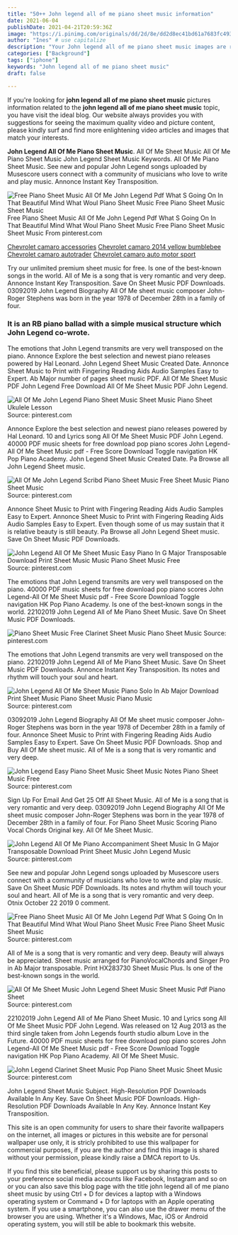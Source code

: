 ```yaml
---
title: "50++ John legend all of me piano sheet music information"
date: 2021-06-04
publishDate: 2021-04-21T20:59:36Z
image: "https://i.pinimg.com/originals/dd/2d/8e/dd2d8ec41bd61a7683fc4938115eba02.png"
author: "Ines" # use capitalize
description: "Your John legend all of me piano sheet music images are ready. John legend all of me piano sheet music are a topic that is being searched for and liked by netizens today. You can Find and Download the John legend all of me piano sheet music files here. Find and Download all royalty-free vectors."
categories: ["Background"]
tags: ["iphone"]
keywords: "John legend all of me piano sheet music"
draft: false

---
```


If you're looking for **john legend all of me piano sheet music** pictures information related to the **john legend all of me piano sheet music** topic, you have visit the ideal  blog.  Our website always  provides you with  suggestions  for seeing  the maximum  quality video and picture  content, please kindly surf and find more enlightening video articles and images  that match your interests.

**John Legend All Of Me Piano Sheet Music**. All Of Me Sheet Music All Of Me Piano Sheet Music John Legend Sheet Music Keywords. All Of Me Piano Sheet Music. See new and popular John Legend songs uploaded by Musescore users connect with a community of musicians who love to write and play music. Annonce Instant Key Transposition.

![Free Piano Sheet Music All Of Me John Legend Pdf What S Going On In That Beautiful Mind What Woul Piano Sheet Music Free Piano Sheet Music Sheet Music](https://i.pinimg.com/originals/f8/60/30/f860303cbe33e44e4d9f94856d6957f5.png "Free Piano Sheet Music All Of Me John Legend Pdf What S Going On In That Beautiful Mind What Woul Piano Sheet Music Free Piano Sheet Music Sheet Music")
Free Piano Sheet Music All Of Me John Legend Pdf What S Going On In That Beautiful Mind What Woul Piano Sheet Music Free Piano Sheet Music Sheet Music From pinterest.com

[Chevrolet camaro accessories](/chevrolet-camaro-accessories/)
[Chevrolet camaro 2014 yellow bumblebee](/chevrolet-camaro-2014-yellow-bumblebee/)
[Chevrolet camaro autotrader](/chevrolet-camaro-autotrader/)
[Chevrolet camaro auto motor sport](/chevrolet-camaro-auto-motor-sport/)

Try our unlimited premium sheet music for free. Is one of the best-known songs in the world. All of Me is a song that is very romantic and very deep. Annonce Instant Key Transposition. Save On Sheet Music PDF Downloads. 03092019 John Legend Biography All Of Me sheet music composer John-Roger Stephens was born in the year 1978 of December 28th in a family of four.

### It is an RB piano ballad with a simple musical structure which John Legend co-wrote.

The emotions that John Legend transmits are very well transposed on the piano. Annonce Explore the best selection and newest piano releases powered by Hal Leonard. John Legend Sheet Music Created Date. Annonce Sheet Music to Print with Fingering Reading Aids Audio Samples Easy to Expert. Ab Major number of pages sheet music PDF. All Of Me Sheet Music PDF John Legend Free Download All Of Me Sheet Music PDF John Legend.


![All Of Me John Legend Piano Sheet Music Sheet Music Piano Sheet Ukulele Lesson](https://i.pinimg.com/originals/15/52/7d/15527ddd3de61e30602ace2c824d7a18.png "All Of Me John Legend Piano Sheet Music Sheet Music Piano Sheet Ukulele Lesson")
Source: pinterest.com

Annonce Explore the best selection and newest piano releases powered by Hal Leonard. 10 and Lyrics song All Of Me Sheet Music PDF John Legend. 40000 PDF music sheets for free download pop piano scores John Legend-All Of Me Sheet Music pdf - Free Score Download Toggle navigation HK Pop Piano Academy. John Legend Sheet Music Created Date. Pa Browse all John Legend Sheet music.

![All Of Me John Legend Scribd Piano Sheet Music Free Sheet Music Piano Sheet Music](https://i.pinimg.com/originals/bb/b4/a5/bbb4a5a2586eba0814700322286d0f74.jpg "All Of Me John Legend Scribd Piano Sheet Music Free Sheet Music Piano Sheet Music")
Source: pinterest.com

Annonce Sheet Music to Print with Fingering Reading Aids Audio Samples Easy to Expert. Annonce Sheet Music to Print with Fingering Reading Aids Audio Samples Easy to Expert. Even though some of us may sustain that it is relative beauty is still beauty. Pa Browse all John Legend Sheet music. Save On Sheet Music PDF Downloads.

![John Legend All Of Me Sheet Music Easy Piano In G Major Transposable Download Print Sheet Music Music Piano Sheet Music Free](https://i.pinimg.com/originals/c4/15/7d/c4157d6f61971464811e3917c967f8a5.gif "John Legend All Of Me Sheet Music Easy Piano In G Major Transposable Download Print Sheet Music Music Piano Sheet Music Free")
Source: pinterest.com

The emotions that John Legend transmits are very well transposed on the piano. 40000 PDF music sheets for free download pop piano scores John Legend-All Of Me Sheet Music pdf - Free Score Download Toggle navigation HK Pop Piano Academy. Is one of the best-known songs in the world. 22102019 John Legend All of Me Piano Sheet Music. Save On Sheet Music PDF Downloads.

![Piano Sheet Music Free Clarinet Sheet Music Piano Sheet Music](https://i.pinimg.com/originals/9a/3d/d4/9a3dd4fde4684ba86fd9719eacd25bc1.png "Piano Sheet Music Free Clarinet Sheet Music Piano Sheet Music")
Source: pinterest.com

The emotions that John Legend transmits are very well transposed on the piano. 22102019 John Legend All of Me Piano Sheet Music. Save On Sheet Music PDF Downloads. Annonce Instant Key Transposition. Its notes and rhythm will touch your soul and heart.

![John Legend All Of Me Sheet Music Piano Solo In Ab Major Download Print Sheet Music Piano Sheet Music Piano Music](https://i.pinimg.com/originals/aa/10/d0/aa10d05ed6e34e812690d95fbd2b8f36.gif "John Legend All Of Me Sheet Music Piano Solo In Ab Major Download Print Sheet Music Piano Sheet Music Piano Music")
Source: pinterest.com

03092019 John Legend Biography All Of Me sheet music composer John-Roger Stephens was born in the year 1978 of December 28th in a family of four. Annonce Sheet Music to Print with Fingering Reading Aids Audio Samples Easy to Expert. Save On Sheet Music PDF Downloads. Shop and Buy All Of Me sheet music. All of Me is a song that is very romantic and very deep.

![John Legend Easy Piano Sheet Music Sheet Music Notes Piano Sheet Music Free](https://i.pinimg.com/originals/56/9a/db/569adba42a688e3264aa803ba8c8819d.png "John Legend Easy Piano Sheet Music Sheet Music Notes Piano Sheet Music Free")
Source: pinterest.com

Sign Up For Email And Get 25 Off All Sheet Music. All of Me is a song that is very romantic and very deep. 03092019 John Legend Biography All Of Me sheet music composer John-Roger Stephens was born in the year 1978 of December 28th in a family of four. For Piano Sheet Music Scoring Piano Vocal Chords Original key. All Of Me Sheet Music.

![John Legend All Of Me Piano Accompaniment Sheet Music In G Major Transposable Download Print Sheet Music John Legend Music](https://i.pinimg.com/originals/02/ff/f1/02fff1413ddaa53f443b8fb812533ffe.gif "John Legend All Of Me Piano Accompaniment Sheet Music In G Major Transposable Download Print Sheet Music John Legend Music")
Source: pinterest.com

See new and popular John Legend songs uploaded by Musescore users connect with a community of musicians who love to write and play music. Save On Sheet Music PDF Downloads. Its notes and rhythm will touch your soul and heart. All of Me is a song that is very romantic and very deep. Otnix October 22 2019 0 comment.

![Free Piano Sheet Music All Of Me John Legend Pdf What S Going On In That Beautiful Mind What Woul Piano Sheet Music Free Piano Sheet Music Sheet Music](https://i.pinimg.com/originals/f8/60/30/f860303cbe33e44e4d9f94856d6957f5.png "Free Piano Sheet Music All Of Me John Legend Pdf What S Going On In That Beautiful Mind What Woul Piano Sheet Music Free Piano Sheet Music Sheet Music")
Source: pinterest.com

All of Me is a song that is very romantic and very deep. Beauty will always be appreciated. Sheet music arranged for PianoVocalChords and Singer Pro in Ab Major transposable. Print HX283730 Sheet Music Plus. Is one of the best-known songs in the world.

![All Of Me Sheet Music John Legend Sheet Music Sheet Music Pdf Piano Sheet](https://i.pinimg.com/736x/ea/44/b1/ea44b14e012e4b875d1da20a1eef1d06.jpg "All Of Me Sheet Music John Legend Sheet Music Sheet Music Pdf Piano Sheet")
Source: pinterest.com

22102019 John Legend All of Me Piano Sheet Music. 10 and Lyrics song All Of Me Sheet Music PDF John Legend. Was released on 12 Aug 2013 as the third single taken from John Legends fourth studio album Love in the Future. 40000 PDF music sheets for free download pop piano scores John Legend-All Of Me Sheet Music pdf - Free Score Download Toggle navigation HK Pop Piano Academy. All Of Me Sheet Music.

![John Legend Clarinet Sheet Music Pop Piano Sheet Music Sheet Music](https://i.pinimg.com/originals/dd/2d/8e/dd2d8ec41bd61a7683fc4938115eba02.png "John Legend Clarinet Sheet Music Pop Piano Sheet Music Sheet Music")
Source: pinterest.com

John Legend Sheet Music Subject. High-Resolution PDF Downloads Available In Any Key. Save On Sheet Music PDF Downloads. High-Resolution PDF Downloads Available In Any Key. Annonce Instant Key Transposition.

This site is an open community for users to share their favorite wallpapers on the internet, all images or pictures in this website are for personal wallpaper use only, it is stricly prohibited to use this wallpaper for commercial purposes, if you are the author and find this image is shared without your permission, please kindly raise a DMCA report to Us.

If you find this site beneficial, please support us by sharing this posts to your preference social media accounts like Facebook, Instagram and so on or you can also save this blog page with the title john legend all of me piano sheet music by using Ctrl + D for devices a laptop with a Windows operating system or Command + D for laptops with an Apple operating system. If you use a smartphone, you can also use the drawer menu of the browser you are using. Whether it's a Windows, Mac, iOS or Android operating system, you will still be able to bookmark this website.
